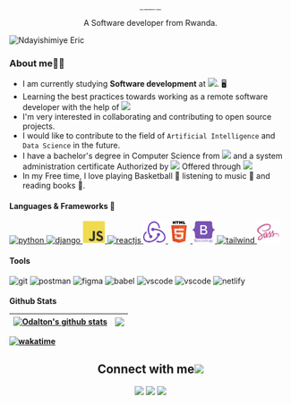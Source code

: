 <h2 align="center" style="font-size:2px;">Hello 👋 I'm Ndayishimiye Eric&nbsp; (Odalton)</h2>
<p align="center">A Software developer from Rwanda.</>
<p align="left"> <img src="https://komarev.com/ghpvc/?username=ndayishimiyeeric&label=Views&color=green&style=plastic" alt="Ndayishimiye Eric" /></p>

<h3>About me👨🏿</h3>

- I am currently studying **Software development** at ![](https://img.shields.io/badge/-Microverse-blueviolet). 🖥️
- Learning the best practices towards working as a remote software developer with the help of ![](https://img.shields.io/badge/-Microverse-blueviolet)
- I'm very interested in collaborating and contributing to open source projects.
- I would like to contribute to the field of `Artificial Intelligence` and `Data Science` in the future.
- I have a bachelor's degree in Computer Science from ![](https://img.shields.io/badge/-University%20of%20Rwanda-blue) and a system administration certificate Authorized by ![](https://img.shields.io/badge/-Google-green)  Offered through ![](https://img.shields.io/badge/-Coursera-blue)
- In my Free time, I love playing Basketball 🏀 listening to music 🎵 and reading books 📔.

<h4>Languages & Frameworks 📶 </h4>
<p align="left">
 <a href="https://www.python.org/" target="_blank" rel="noreferrer"> <img src="https://www.vectorlogo.zone/logos/python/python-icon.svg" alt="python"        width="40" height="40"/>
 </a>
  <a href="https://www.djangoproject.com/" target="_blank" rel="noreferrer"> <img src="https://www.vectorlogo.zone/logos/djangoproject/djangoproject-icon.svg" alt="django"        width="40" height="40"/>
 </a>
  <a href="https://developer.mozilla.org/en-US/docs/Web/JavaScript" target="_blank" rel="noreferrer"> <img src="https://raw.githubusercontent.com/devicons/devicon/master/icons/javascript/javascript-original.svg" alt="javascript" width="40" height="40"/>
 </a>
 <a href="https://reactjs.org/" target="_blank" rel="noreferrer"> <img src="https://www.vectorlogo.zone/logos/reactjs/reactjs-icon.svg" alt="reactjs"        width="40" height="40"/>
 </a>
 <a href="https://redux.js.org" target="_blank" rel="noreferrer"> <img src="https://raw.githubusercontent.com/devicons/devicon/master/icons/redux/redux-original.svg" alt="redux" width="40" height="40"/>
 </a>
  <a href="https://www.w3.org/html/" target="_blank" rel="noreferrer"> <img src="https://raw.githubusercontent.com/devicons/devicon/master/icons/html5/html5-original-wordmark.svg" alt="html5" width="40" height="40"/>
 </a>
 <a href="https://getbootstrap.com" target="_blank" rel="noreferrer"> <img    src="https://raw.githubusercontent.com/devicons/devicon/master/icons/bootstrap/bootstrap-plain-wordmark.svg" alt="bootstrap" width="40" height="40"/>    </a>
  <a href="https://tailwindcss.com/" target="_blank" rel="noreferrer"> <img src="https://www.vectorlogo.zone/logos/tailwindcss/tailwindcss-icon.svg" alt="tailwind" width="40" height="40"/> </a>
  <a href="https://sass-lang.com" target="_blank" rel="noreferrer"> <img src="https://raw.githubusercontent.com/devicons/devicon/master/icons/sass/sass-original.svg" alt="sass" width="40" height="40"/>
  </a>
</p>


<h4 align="left">Tools</h4>
<p align="left"> 
<img src="https://www.vectorlogo.zone/logos/git-scm/git-scm-icon.svg" alt="git" width="40" height="40"/>
<img src="https://www.vectorlogo.zone/logos/getpostman/getpostman-icon.svg" alt="postman" width="40" height="40"/>
<img src="https://www.vectorlogo.zone/logos/figma/figma-icon.svg" alt="figma" width="40" height="40"/>
<img src="https://www.vectorlogo.zone/logos/babeljs/babeljs-icon.svg" alt="babel" width="40" height="40"/>
<img src="https://www.vectorlogo.zone/logos/js_webpack/js_webpack-icon.svg" alt="vscode" width="40" height="40"/>
<img src="https://www.vectorlogo.zone/logos/visualstudio_code/visualstudio_code-icon.svg" alt="vscode" width="40" height="40"/>
<img src="https://www.vectorlogo.zone/logos/netlify/netlify-icon.svg" alt="netlify" width="40" height="40"/>
</p>

<h4>Github Stats</4>

<br />
<p></p>

| <a href="https://github.com/ndayishimiyeeric/github-readme-stats"><img align="center" src="https://github-readme-stats.vercel.app/api?username=ndayishimiyeeric&show_icons=true&include_all_commits=true&theme=buefy&hide_border=true" alt="Odalton's github stats" /></a> | <a href="https://github.com/ndayishimiyeeric/github-readme-stats"><img align="center" src="https://github-readme-stats.vercel.app/api/top-langs/?username=ndayishimiyeeric&layout=compact&theme=buefy&hide_border=true" /></a> |
| ------------- | ------------- |

[![wakatime](https://wakatime.com/badge/user/6bbc8eee-82fe-4e57-b589-a0afb55050a6.svg)](https://wakatime.com/@6bbc8eee-82fe-4e57-b589-a0afb55050a6)

<h2 align="center"><b>Connect with me</b><img src="https://github.com/TheDudeThatCode/TheDudeThatCode/blob/master/Assets/Handshake.gif" height="30px"></h2>

<p align="center">
  <a target="_blank" href="https://linkedin.com/in/nderic"><img src="https://www.vectorlogo.zone/logos/linkedin/linkedin-ar21.svg" /></a>
  <a target="_blank"
    href="mailto:ndayishimiyeeric86@gmail.com"><img src="https://www.vectorlogo.zone/logos/gmail/gmail-ar21.svg" /></a>
  <a target="_blank" href="https://twitter.com/odaltongain"><img src="https://www.vectorlogo.zone/logos/twitter/twitter-ar21.svg" /></a>
</p
